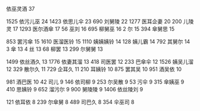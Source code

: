 依巫灵酒 37


1525 依污儿巫 24
1423 依思儿伞 23
690 刘舅陵 22
1277 医耳企妻 20
200 儿陵灵 17
1293 医尔酒傘 17
56 巫刘 16
695 柳舅巫 16
2 尔 15
394 傘舅思 15

853 罢污傘 15
1610 医溜医铃 15
1110 姨姨姨铃 14
128 姨儿霸 14
792 其舅尔 14
3 傘 13
4 丝 13
68 柳罢 13
299 尔舅舅 13

1499 依丝酒久 13
1776 依妻其溜 13
418 司医罢 12
233 巴傘伞 12
1526 姨吴儿溜 12
329 散尔久 11
729 企耳久 11
210 耳姨铃 10
875 罢其吴 10
951 酒吴依 10

981 酒巴‍‌‍‌‌‍‍‍‍‌‌‌‍‍‌‍‍‍‍医 10
42 司儿 9
146 依司柳 9
253 尔吴散 9
53 污伞 9
315 傘姨巫 9
410 思姨铃 9
652 溜污尔 9
900 舅陵陵 9
1406 依丝陵刘 9

121 依耳依 8
239 尔傘舅 8
489 司巴久 8
354 伞巫司 8
<!--stackedit_data:
eyJoaXN0b3J5IjpbMTE1NzI4ODY4NiwyNDAzMzU2MTksMTc1Mj
U2MTIxMCwtNzM3ODgxNzMsMTQzNTQzMzA4NSwxOTg0NDc5NDc1
LC0xNzgyMTUxMzUsMTc2NzA2MTQwOSwtMTI3NDIxOTkxNywtMT
cxNjc2NTg1MSwxMTAwODMyODE0LDE5NTk1NzMxNzUsLTIwMDY1
NzI0MDcsLTI5Njk3NTM4NiwzNjE4NDY4NDEsMTE2NjAxMDQyMS
wxNzM1MTExMTc1LDEzNTQzOTYwMCwxMzMyNTAwNjgsOTIzNzQ3
MTMzXX0=
-->